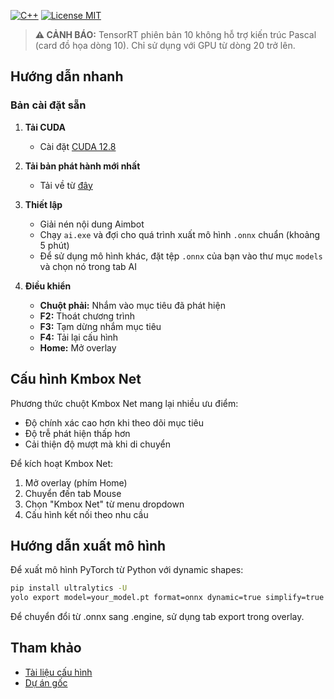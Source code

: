 [![C++](https://img.shields.io/badge/C%2B%2B-17-blue)](https://github.com/ozymotv/2CA)
[![License MIT](https://badgen.net/github/license/SunOner/sunone_aimbot_cpp)](https://github.com/SunOner/sunone_aimbot_cpp/blob/main/LICENSE)

> **⚠️ CẢNH BÁO:** TensorRT phiên bản 10 không hỗ trợ kiến trúc Pascal (card đồ họa dòng 10). Chỉ sử dụng với GPU từ dòng 20 trở lên.

## Hướng dẫn nhanh

### Bản cài đặt sẵn
1. **Tải CUDA**
   - Cài đặt [CUDA 12.8](https://developer.nvidia.com/cuda-12-8-0-download-archive)

2. **Tải bản phát hành mới nhất**
   - Tải về từ [đây](https://mega.nz/file/tKd2ySZL#nCKD-Lw-GEDzykpLZgTqQ8-Tc4hGAzN_KLySIdQnF-w) 

3. **Thiết lập**
   - Giải nén nội dung Aimbot
   - Chạy `ai.exe` và đợi cho quá trình xuất mô hình `.onnx` chuẩn (khoảng 5 phút)
   - Để sử dụng mô hình khác, đặt tệp `.onnx` của bạn vào thư mục `models` và chọn nó trong tab AI

4. **Điều khiển**
   - **Chuột phải:** Nhắm vào mục tiêu đã phát hiện
   - **F2:** Thoát chương trình
   - **F3:** Tạm dừng nhắm mục tiêu
   - **F4:** Tải lại cấu hình
   - **Home:** Mở overlay

## Cấu hình Kmbox Net
Phương thức chuột Kmbox Net mang lại nhiều ưu điểm:
- Độ chính xác cao hơn khi theo dõi mục tiêu
- Độ trễ phát hiện thấp hơn
- Cải thiện độ mượt mà khi di chuyển

Để kích hoạt Kmbox Net:
1. Mở overlay (phím Home)
2. Chuyển đến tab Mouse
3. Chọn "Kmbox Net" từ menu dropdown
4. Cấu hình kết nối theo nhu cầu

## Hướng dẫn xuất mô hình
Để xuất mô hình PyTorch từ Python với dynamic shapes:
```bash
pip install ultralytics -U
yolo export model=your_model.pt format=onnx dynamic=true simplify=true
```
Để chuyển đổi từ .onnx sang .engine, sử dụng tab export trong overlay.

## Tham khảo
- [Tài liệu cấu hình](https://github.com/SunOner/sunone_aimbot_docs/blob/main/config/config_cpp.md)
- [Dự án gốc](https://github.com/SunOner/sunone_aimbot_cpp)

